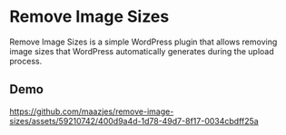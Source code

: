 # Remove Image Sizes

Remove Image Sizes is a simple WordPress plugin that allows removing image sizes that WordPress automatically generates during the upload process.

## Demo

https://github.com/maazjes/remove-image-sizes/assets/59210742/400d9a4d-1d78-49d7-8f17-0034cbdff25a

